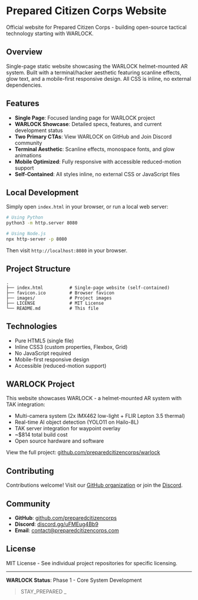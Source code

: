 # Prepared Citizen Corps Website

Official website for Prepared Citizen Corps - building open-source tactical technology starting with WARLOCK.

## Overview

Single-page static website showcasing the WARLOCK helmet-mounted AR system. Built with a terminal/hacker aesthetic featuring scanline effects, glow text, and a mobile-first responsive design. All CSS is inline, no external dependencies.

## Features

- **Single Page**: Focused landing page for WARLOCK project
- **WARLOCK Showcase**: Detailed specs, features, and current development status
- **Two Primary CTAs**: View WARLOCK on GitHub and Join Discord community
- **Terminal Aesthetic**: Scanline effects, monospace fonts, and glow animations
- **Mobile Optimized**: Fully responsive with accessible reduced-motion support
- **Self-Contained**: All styles inline, no external CSS or JavaScript files

## Local Development

Simply open `index.html` in your browser, or run a local web server:

```bash
# Using Python
python3 -m http.server 8080

# Using Node.js
npx http-server -p 8080
```

Then visit `http://localhost:8080` in your browser.

## Project Structure

```
.
├── index.html          # Single-page website (self-contained)
├── favicon.ico         # Browser favicon
├── images/             # Project images
├── LICENSE             # MIT License
└── README.md           # This file
```

## Technologies

- Pure HTML5 (single file)
- Inline CSS3 (custom properties, Flexbox, Grid)
- No JavaScript required
- Mobile-first responsive design
- Accessible (reduced-motion support)

## WARLOCK Project

This website showcases WARLOCK - a helmet-mounted AR system with TAK integration:
- Multi-camera system (2x IMX462 low-light + FLIR Lepton 3.5 thermal)
- Real-time AI object detection (YOLO11 on Hailo-8L)
- TAK server integration for waypoint overlay
- ~$814 total build cost
- Open source hardware and software

View the full project: [github.com/preparedcitizencorps/warlock](https://github.com/preparedcitizencorps/warlock)

## Contributing

Contributions welcome! Visit our [GitHub organization](https://github.com/preparedcitizencorps) or join the [Discord](https://discord.gg/uFMEug4Bb9).

## Community

- **GitHub**: [github.com/preparedcitizencorps](https://github.com/preparedcitizencorps)
- **Discord**: [discord.gg/uFMEug4Bb9](https://discord.gg/uFMEug4Bb9)
- **Email**: contact@preparedcitizencorps.com

## License

MIT License - See individual project repositories for specific licensing.

---

**WARLOCK Status**: Phase 1 - Core System Development

> STAY_PREPARED _
